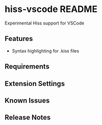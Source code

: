 # hiss-vscode README
Experimental Hiss support for VSCode

## Features

* Syntax highlighting for .kiss files

## Requirements

## Extension Settings

## Known Issues

## Release Notes
